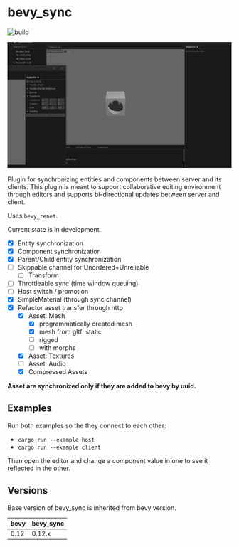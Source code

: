 # bevy_sync

![build](https://github.com/raffaeleragni/bevy_sync/actions/workflows/build.yml/badge.svg)

![Sync](docs/sync.gif)

Plugin for synchronizing entities and components between server and its clients. This plugin is meant to support collaborative editing environment through editors and supports bi-directional updates between server and client.

Uses `bevy_renet`.

Current state is in development.

- [X] Entity synchronization
- [X] Component synchronization
- [X] Parent/Child entity synchronization
- [ ] Skippable channel for Unordered+Unreliable
  - [ ] Transform
- [ ] Throttleable sync (time window queuing)
- [ ] Host switch / promotion
- [X] SimpleMaterial (through sync channel)
- [X] Refactor asset transfer through http
  - [X] Asset: Mesh
    - [X] programmatically created mesh
    - [X] mesh from gltf: static
    - [ ] rigged
    - [ ] with morphs
  - [X] Asset: Textures
  - [ ] Asset: Audio
  - [X] Compressed Assets

**Asset are synchronized only if they are added to bevy by uuid.**

## Examples

Run both examples so the they connect to each other:

- `cargo run --example host`
- `cargo run --example client`

Then open the editor and change a component value in one to see it reflected in the other.

## Versions

Base version of bevy_sync is inherited from bevy version.

| bevy | bevy_sync |
| ---- | --------- |
| 0.12 | 0.12.x    |

